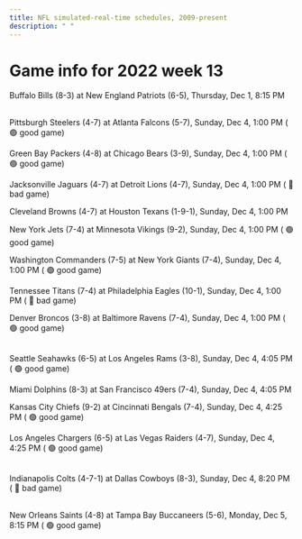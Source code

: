 ```yaml
---
title: NFL simulated-real-time schedules, 2009-present
description: " "
---
```


# Game info for 2022 week 13

Buffalo Bills (8-3) at New England Patriots (6-5), Thursday, Dec 1, 8:15 PM

<br/>Pittsburgh Steelers (4-7) at Atlanta Falcons (5-7), Sunday, Dec 4, 1:00 PM (	:green_circle: good game)

Green Bay Packers (4-8) at Chicago Bears (3-9), Sunday, Dec 4, 1:00 PM (	:green_circle: good game)

Jacksonville Jaguars (4-7) at Detroit Lions (4-7), Sunday, Dec 4, 1:00 PM (	:red_circle: bad game)

Cleveland Browns (4-7) at Houston Texans (1-9-1), Sunday, Dec 4, 1:00 PM

New York Jets (7-4) at Minnesota Vikings (9-2), Sunday, Dec 4, 1:00 PM (	:green_circle: good game)

Washington Commanders (7-5) at New York Giants (7-4), Sunday, Dec 4, 1:00 PM (	:green_circle: good game)

Tennessee Titans (7-4) at Philadelphia Eagles (10-1), Sunday, Dec 4, 1:00 PM (	:red_circle: bad game)

Denver Broncos (3-8) at Baltimore Ravens (7-4), Sunday, Dec 4, 1:00 PM (	:green_circle: good game)

<br/>Seattle Seahawks (6-5) at Los Angeles Rams (3-8), Sunday, Dec 4, 4:05 PM (	:green_circle: good game)

Miami Dolphins (8-3) at San Francisco 49ers (7-4), Sunday, Dec 4, 4:05 PM

Kansas City Chiefs (9-2) at Cincinnati Bengals (7-4), Sunday, Dec 4, 4:25 PM (	:green_circle: good game)

Los Angeles Chargers (6-5) at Las Vegas Raiders (4-7), Sunday, Dec 4, 4:25 PM (	:green_circle: good game)

<br/>Indianapolis Colts (4-7-1) at Dallas Cowboys (8-3), Sunday, Dec 4, 8:20 PM (	:red_circle: bad game)

<br/>New Orleans Saints (4-8) at Tampa Bay Buccaneers (5-6), Monday, Dec 5, 8:15 PM (	:green_circle: good game)


